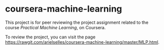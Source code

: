 # coursera-machine-learning

This project is for peer reviewing the project assignment related to the course *Practical Machine Learning*, on Coursera.

To review the project, you can visit the page https://rawgit.com/arielselles/coursera-machine-learning/master/MLP.html.